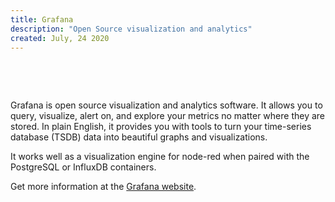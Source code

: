 ```yaml
---
title: Grafana
description: "Open Source visualization and analytics"
created: July, 24 2020
---
```


<br/>

<jar-image add-classes="pa-3" basis="224px" aspect-ratio="1" src="grafana.png" lazy-src="grafana_blur.png" alt="Grafana Logo"></jar-image>

<br/>

Grafana is open source visualization and analytics software. It allows you to query, visualize, alert on, and explore your metrics no matter where they are stored. In plain English, it provides you with tools to turn your time-series database (TSDB) data into beautiful graphs and visualizations.

It works well as a visualization engine for node-red when paired with the PostgreSQL or InfluxDB containers.

Get more information at the [Grafana website](https://grafana.com/).